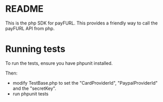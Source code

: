# README #

This is the php SDK for payFURL. This provides a friendly way to call the payFURL API from php.

# Running tests

To run the tests, ensure you have phpunit installed.

Then:
- modify TestBase.php to set the "CardProviderId", "PaypalProviderId" and the "secretKey".
- run phpunit tests
